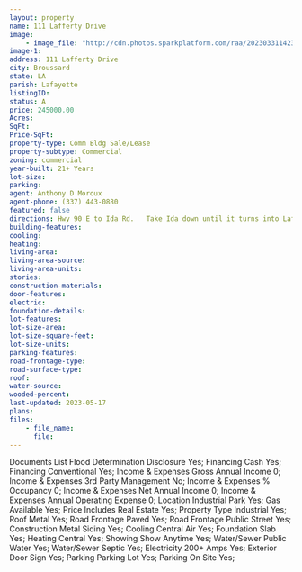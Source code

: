 ```yaml
---
layout: property
name: 111 Lafferty Drive 
image:
    - image_file: "http://cdn.photos.sparkplatform.com/raa/20230331142325793405000000.jpg"
image-1:
address: 111 Lafferty Drive
city: Broussard
state: LA
parish: Lafayette
listingID: 
status: A
price: 245000.00
Acres: 
SqFt: 
Price-SqFt: 
property-type: Comm Bldg Sale/Lease
property-subtype: Commercial
zoning: commercial
year-built: 21+ Years
lot-size: 
parking: 
agent: Anthony D Moroux
agent-phone: (337) 443-0880
featured: false
directions: Hwy 90 E to Ida Rd.   Take Ida down until it turns into Lafferty .
building-features: 
cooling: 
heating: 
living-area: 
living-area-source: 
living-area-units: 
stories: 
construction-materials: 
door-features: 
electric: 
foundation-details: 
lot-features: 
lot-size-area: 
lot-size-square-feet: 
lot-size-units: 
parking-features: 
road-frontage-type: 
road-surface-type: 
roof: 
water-source: 
wooded-percent: 
last-updated: 2023-05-17
plans: 
files:
    - file_name:
      file:
---
```

Documents List	Flood Determination Disclosure	Yes;
Financing	Cash	Yes;
Financing	Conventional	Yes;
Income & Expenses	Gross Annual Income	0;
Income & Expenses	3rd Party Management	No;
Income & Expenses	% Occupancy	0;
Income & Expenses	Net Annual Income	0;
Income & Expenses	Annual Operating Expense	0;
Location	Industrial Park	Yes;
Gas	Available	Yes;
Price Includes	Real Estate	Yes;
Property Type	Industrial	Yes;
Roof	Metal	Yes;
Road Frontage	Paved	Yes;
Road Frontage	Public Street	Yes;
Construction	Metal Siding	Yes;
Cooling	Central Air	Yes;
Foundation	Slab	Yes;
Heating	Central	Yes;
Showing	Show Anytime	Yes;
Water/Sewer	Public Water	Yes;
Water/Sewer	Septic	Yes;
Electricity	200+ Amps	Yes;
Exterior	Door Sign	Yes;
Parking	Parking Lot	Yes;
Parking	On Site	Yes;

